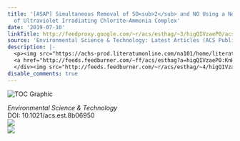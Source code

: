 ```yaml
---
title: '[ASAP] Simultaneous Removal of SO<sub>2</sub> and NO Using a Novel Method
  of Ultraviolet Irradiating Chlorite–Ammonia Complex'
date: '2019-07-10'
linkTitle: http://feedproxy.google.com/~r/acs/esthag/~3/higQIVzaeP0/acs.est.8b06950
source: 'Environmental Science & Technology: Latest Articles (ACS Publications)'
description: |-
  <p><img src="https://achs-prod.literatumonline.com/na101/home/literatum/publisher/achs/journals/content/esthag/0/esthag.ahead-of-print/acs.est.8b06950/20190710/images/medium/es-2018-06950w_0004.gif" alt="TOC Graphic"/></p><div><cite>Environmental Science & Technology</cite></div><div>DOI: 10.1021/acs.est.8b06950</div><div class="feedflare">
  <a href="http://feeds.feedburner.com/~ff/acs/esthag?a=higQIVzaeP0:KnH69XRrv6E:yIl2AUoC8zA"><img src="http://feeds.feedburner.com/~ff/acs/esthag?d=yIl2AUoC8zA" border="0"></img></a>
  </div><img src="http://feeds.feedburner.com/~r/acs/esthag/~4/higQIVzaeP0" ...
disable_comments: true
---
```

<p><img src="https://achs-prod.literatumonline.com/na101/home/literatum/publisher/achs/journals/content/esthag/0/esthag.ahead-of-print/acs.est.8b06950/20190710/images/medium/es-2018-06950w_0004.gif" alt="TOC Graphic"/></p><div><cite>Environmental Science & Technology</cite></div><div>DOI: 10.1021/acs.est.8b06950</div><div class="feedflare">
<a href="http://feeds.feedburner.com/~ff/acs/esthag?a=higQIVzaeP0:KnH69XRrv6E:yIl2AUoC8zA"><img src="http://feeds.feedburner.com/~ff/acs/esthag?d=yIl2AUoC8zA" border="0"></img></a>
</div><img src="http://feeds.feedburner.com/~r/acs/esthag/~4/higQIVzaeP0" ...